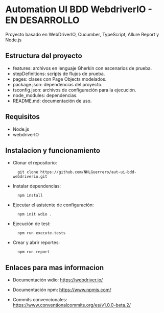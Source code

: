 # Automation UI BDD WebdriverIO - EN DESARROLLO

Proyecto basado en WebDriverIO, Cucumber, TypeScript, Allure Report y Node.js

## Estructura del proyecto


- features: archivos en lenguaje Gherkin con escenarios de prueba.
- stepDefinitions: scripts de flujos de prueba.
- pages: clases con Page Objects modelados.
- package.json: dependencias del proyecto. 
- tsconfig.json: archivos de configuración para la ejecución.
- node_modules: dependencias.
- README.md: documentación de uso.

## Requisitos

- Node.js
- webdriverIO

## Instalacion y funcionamiento

- Clonar el repositorio:

        git clone https://github.com/NHLGuerrero/aut-ui-bdd-webdriverio.git

- Instalar dependencias:

        npm install

- Ejecutar el asistente de configuración:

        npm init wdio .

- Ejecución de test:

        npm run execute-tests

- Crear y abrir reportes:

        npm run report
## Enlaces para mas informacion

- Documentación wdio: https://webdriver.io/

- Documentación npm: https://www.npmjs.com/

- Commits convencionales: https://www.conventionalcommits.org/es/v1.0.0-beta.2/

